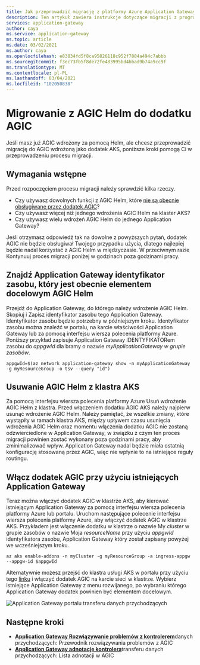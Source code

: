 ```yaml
---
title: Jak przeprowadzić migrację z platformy Azure Application Gateway kontroler transferu danych przychodzących Helm do AGIC
description: Ten artykuł zawiera instrukcje dotyczące migracji z programu AGIC wdrożonego za pośrednictwem Helm do AGIC wdrożonego jako dodatek AKS
services: application-gateway
author: caya
ms.service: application-gateway
ms.topic: article
ms.date: 03/02/2021
ms.author: caya
ms.openlocfilehash: e83834fd5f8ca95826118c952f7884a494c7abbb
ms.sourcegitcommit: f3ec73fb5f8de72fe483995bd4bbad9b74a9cc9f
ms.translationtype: MT
ms.contentlocale: pl-PL
ms.lasthandoff: 03/04/2021
ms.locfileid: "102050838"
---
```

# <a name="migrate-from-agic-helm-to-agic-add-on"></a>Migrowanie z AGIC Helm do dodatku AGIC 

Jeśli masz już AGIC wdrożony za pomocą Helm, ale chcesz przeprowadzić migrację do AGIC wdrożoną jako dodatek AKS, poniższe kroki pomogą Ci w przeprowadzeniu procesu migracji. 

## <a name="prerequisites"></a>Wymagania wstępne 
Przed rozpoczęciem procesu migracji należy sprawdzić kilka rzeczy. 
  - Czy używasz dowolnych funkcji z AGIC Helm, które [nie są obecnie obsługiwane przez dodatek AGIC](ingress-controller-overview.md#difference-between-helm-deployment-and-aks-add-on)?
  - Czy używasz więcej niż jednego wdrożenia AGIC Helm na klaster AKS? 
  - Czy używasz wielu wdrożeń AGIC Helm do jednego Application Gateway? 

Jeśli otrzymasz odpowiedź tak na dowolne z powyższych pytań, dodatek AGIC nie będzie obsługiwał Twojego przypadku użycia, dlatego najlepiej będzie nadal korzystać z AGIC Helm w międzyczasie. W przeciwnym razie Kontynuuj proces migracji poniżej w godzinach poza godzinami pracy. 

## <a name="find-the-application-gateway-resource-id-that-agic-helm-is-currently-targeting"></a>Znajdź Application Gateway identyfikator zasobu, który jest obecnie elementem docelowym AGIC Helm 
Przejdź do Application Gateway, do którego należy wdrożenie AGIC Helm. Skopiuj i Zapisz identyfikator zasobu tego Application Gateway. Identyfikator zasobu będzie potrzebny w późniejszym kroku. Identyfikator zasobu można znaleźć w portalu, na karcie właściwości Application Gateway lub za pomocą interfejsu wiersza polecenia platformy Azure. Poniższy przykład zapisuje Application Gateway IDENTYFIKATORem zasobu do *appgwId* dla bramy o nazwie *myApplicationGateway* *w grupie zasobów*.

```azurecli-interactive
appgwId=$(az network application-gateway show -n myApplicationGateway -g myResourceGroup -o tsv --query "id") 
```

## <a name="delete-agic-helm-from-your-aks-cluster"></a>Usuwanie AGIC Helm z klastra AKS
Za pomocą interfejsu wiersza polecenia platformy Azure Usuń wdrożenie AGIC Helm z klastra. Przed włączeniem dodatku AGIC AKS należy najpierw usunąć wdrożenie AGIC Helm. Należy pamiętać, że wszelkie zmiany, które wystąpiły w ramach klastra AKS, między upływem czasu usunięcia wdrożenia AGIC Helm oraz momentu włączenia dodatku AGIC nie zostaną odzwierciedlone w Application Gateway, w związku z czym ten proces migracji powinien zostać wykonany poza godzinami pracy, aby zminimalizować wpływ. Application Gateway nadal będzie miała ostatnią konfigurację stosowaną przez AGIC, więc nie wpłynie to na istniejące reguły routingu. 

## <a name="enable-agic-add-on-using-your-existing-application-gateway"></a>Włącz dodatek AGIC przy użyciu istniejących Application Gateway 
Teraz można włączyć dodatek AGIC w klastrze AKS, aby kierować istniejącym Application Gateway za pomocą interfejsu wiersza polecenia platformy Azure lub portalu. Uruchom następujące polecenie interfejsu wiersza polecenia platformy Azure, aby włączyć dodatek AGIC w klastrze AKS. Przykładem jest włączenie dodatku w klastrze o nazwie My *cluster* w grupie zasobów o nazwie Moja *resourceName* przy użyciu *appgwId* identyfikatora zasobu, Application Gateway który został zapisany powyżej we wcześniejszym kroku. 


```azurecli-interactive
az aks enable-addons -n myCluster -g myResourceGroup -a ingress-appgw --appgw-id $appgwId
```

Alternatywnie możesz przejść do klastra usługi AKS w portalu przy użyciu tego [linku](https://portal.azure.com/?feature.aksagic=true) i włączyć dodatek AGIC na karcie sieci w klastrze. Wybierz istniejące Application Gateway z menu rozwijanego, po wybraniu którego Application Gateway dodatek powinien być elementem docelowym. 

![Application Gateway portalu transferu danych przychodzących](./media/tutorial-ingress-controller-add-on-existing/portal-ingress-controller-add-on.png)

## <a name="next-steps"></a>Następne kroki
- [**Application Gateway Rozwiązywanie problemów z kontrolerem**](ingress-controller-troubleshoot.md)danych przychodzących: Przewodnik rozwiązywania problemów z AGIC 
- [**Application Gateway adnotacje kontrolera**](ingress-controller-annotations.md)transferu danych przychodzących: Lista adnotacji w AGIC 